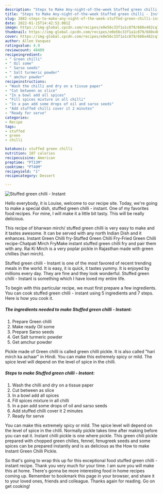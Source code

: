 ```yaml
---
description: "Steps to Make Any-night-of-the-week Stuffed green chilli - Instant"
title: "Steps to Make Any-night-of-the-week Stuffed green chilli - Instant"
slug: 3882-steps-to-make-any-night-of-the-week-stuffed-green-chilli-instant
date: 2022-01-15T14:42:53.001Z
image: https://img-global.cpcdn.com/recipes/e0e56c33f1a1c879/680x482cq70/stuffed-green-chilli-instant-recipe-main-photo.jpg
thumbnail: https://img-global.cpcdn.com/recipes/e0e56c33f1a1c879/680x482cq70/stuffed-green-chilli-instant-recipe-main-photo.jpg
cover: https://img-global.cpcdn.com/recipes/e0e56c33f1a1c879/680x482cq70/stuffed-green-chilli-instant-recipe-main-photo.jpg
author: Allen Vasquez
ratingvalue: 4.9
reviewcount: 48409
recipeingredient:
- " Green chilli"
- " Oil some"
- " Sarso seeds"
- " Salt turmeric powder"
- " amchur powder"
recipeinstructions:
- "Wash the chilli and dry on a tissue paper"
- "Cut between as slice"
- "In a bowl add all spices"
- "Fill spices mixture in all chilli"
- "In a pan add some drops of oil and sarso seeds"
- "Add stuffed chilli cover it 2 minutes"
- "Ready for serve"
categories:
- Recipe
tags:
- stuffed
- green
- chilli

katakunci: stuffed green chilli 
nutrition: 107 calories
recipecuisine: American
preptime: "PT13M"
cooktime: "PT40M"
recipeyield: "1"
recipecategory: Dessert

---
```



![Stuffed green chilli - Instant](https://img-global.cpcdn.com/recipes/e0e56c33f1a1c879/680x482cq70/stuffed-green-chilli-instant-recipe-main-photo.jpg)

Hello everybody, it is Louise, welcome to our recipe site. Today, we're going to make a special dish, stuffed green chilli - instant. One of my favorites food recipes. For mine, I will make it a little bit tasty. This will be really delicious.

This recipe of bharwan mirch/ stuffed green chilli is very easy to make and it tastes awesome. It can be served with any north Indian Dish and it enhances. Instant Green Chilli fry-Stuffed Green Chilli Fry-Fried Green Chilli recipe-Chatpati Mirch FryMake instant stuffed green chilli fry and pair them with any. Rai Ki Mirch is a very poplar pickle in Rajasthan made with green chillies (hari mirch).

Stuffed green chilli - Instant is one of the most favored of recent trending meals in the world. It is easy, it is quick, it tastes yummy. It is enjoyed by millions every day. They are fine and they look wonderful. Stuffed green chilli - Instant is something which I have loved my entire life.


To begin with this particular recipe, we must first prepare a few ingredients. You can cook stuffed green chilli - instant using 5 ingredients and 7 steps. Here is how you cook it.

<!--inarticleads1-->

##### The ingredients needed to make Stuffed green chilli - Instant:

1. Prepare  Green chilli
1. Make ready  Oil some
1. Prepare  Sarso seeds
1. Get  Salt turmeric powder
1. Get  amchur powder


Pickle made of Green chilli is called green chilli pickle. It is also called &#34;hari mirch ka achaar&#34; in Hindi. You can make this extremely spicy or mild. The spice level will depend on the level of spice in the chilli. 

<!--inarticleads2-->

##### Steps to make Stuffed green chilli - Instant:

1. Wash the chilli and dry on a tissue paper
1. Cut between as slice
1. In a bowl add all spices
1. Fill spices mixture in all chilli
1. In a pan add some drops of oil and sarso seeds
1. Add stuffed chilli cover it 2 minutes
1. Ready for serve


You can make this extremely spicy or mild. The spice level will depend on the level of spice in the chilli. Normally pickle takes time after making before you can eat it. Instant chilli pickle is one where pickle. This green chili pickle prepared with chopped green chilies, fennel, fenugreek seeds and some spices can be prepared instantly and is as delicious as the How to make Instant Green Chilli Pickle. 

So that's going to wrap this up for this exceptional food stuffed green chilli - instant recipe. Thank you very much for your time. I am sure you will make this at home. There's gonna be more interesting food in home recipes coming up. Remember to bookmark this page in your browser, and share it to your loved ones, friends and colleague. Thanks again for reading. Go on get cooking!
